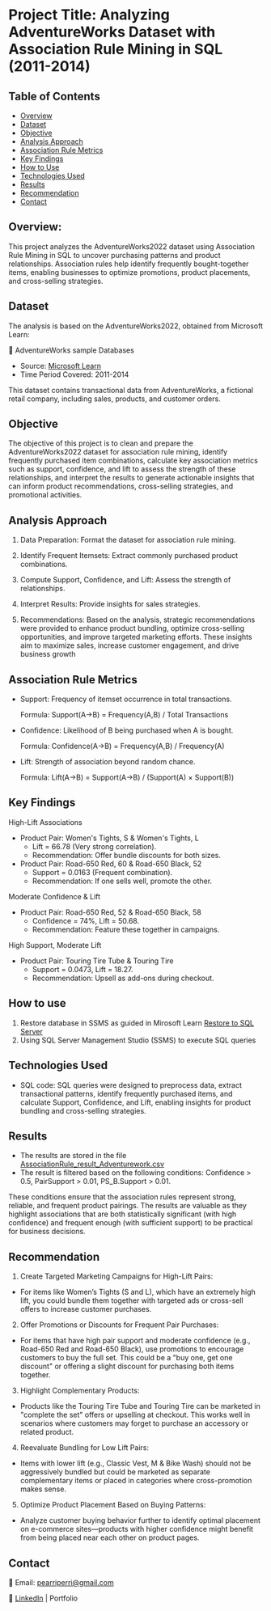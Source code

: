 # Project Title: Analyzing AdventureWorks Dataset with Association Rule Mining in SQL (2011-2014)

## Table of Contents
- [Overview](#overview)
- [Dataset](#dataset)
- [Objective](#objective)
- [Analysis Approach](#analysis-approach)
- [Association Rule Metrics](#Association-Rule-Metrics)
- [Key Findings](#key-findings)
- [How to Use](#how-to-use)
- [Technologies Used](#technologies-used)
- [Results](#results--visualizations)
- [Recommendation](#recommendation)
- [Contact](#contact)


## Overview:

This project analyzes the AdventureWorks2022 dataset using Association Rule Mining in SQL to uncover purchasing patterns and product relationships. Association rules help identify frequently bought-together items, enabling businesses to optimize promotions, product placements, and cross-selling strategies.

## Dataset

The analysis is based on the AdventureWorks2022, obtained from Microsoft Learn:

🔗 AdventureWorks sample Databases
- Source: [Microsoft Learn](https://github.com/Microsoft/sql-server-samples/releases/download/adventureworks/AdventureWorks2022.bak)
- Time Period Covered: 2011-2014

This dataset contains transactional data from AdventureWorks, a fictional retail company, including sales, products, and customer orders.

## Objective

The objective of this project is to clean and prepare the AdventureWorks2022 dataset for association rule mining, identify frequently purchased item combinations, calculate key association metrics such as support, confidence, and lift to assess the strength of these relationships, and interpret the results to generate actionable insights that can inform product recommendations, cross-selling strategies, and promotional activities.

## Analysis Approach
1. Data Preparation: Format the dataset for association rule mining.

2. Identify Frequent Itemsets: Extract commonly purchased product combinations.

3. Compute Support, Confidence, and Lift: Assess the strength of relationships.

4. Interpret Results: Provide insights for sales strategies.

5. Recommendations: Based on the analysis, strategic recommendations were provided to enhance product bundling, optimize cross-selling opportunities, and improve targeted marketing efforts. These insights aim to maximize sales, increase customer engagement, and drive business growth

## Association Rule Metrics

- Support: Frequency of itemset occurrence in total transactions.

    Formula: Support(A→B) = Frequency(A,B) / Total Transactions

- Confidence: Likelihood of B being purchased when A is bought.

    Formula: Confidence(A→B) = Frequency(A,B) / Frequency(A)

- Lift: Strength of association beyond random chance.

    Formula: Lift(A→B) = Support(A→B) / (Support(A) × Support(B))

## Key Findings

High-Lift Associations 
- Product Pair: Women's Tights, S & Women's Tights, L
    + Lift = 66.78 (Very strong correlation).
    + Recommendation: Offer bundle discounts for both sizes.
- Product Pair: Road-650 Red, 60 & Road-650 Black, 52
    + Support = 0.0163 (Frequent combination).
    + Recommendation: If one sells well, promote the other.

Moderate Confidence & Lift
- Product Pair: Road-650 Red, 52 & Road-650 Black, 58
    + Confidence = 74%, Lift = 50.68.
    + Recommendation: Feature these together in campaigns.

High Support, Moderate Lift
- Product Pair: Touring Tire Tube & Touring Tire
    + Support = 0.0473, Lift = 18.27.
    + Recommendation: Upsell as add-ons during checkout.

## How to use
1. Restore database in SSMS as guided in Mirosoft Learn [Restore to SQL Server](https://learn.microsoft.com/en-us/sql/samples/adventureworks-install-configure?view=sql-server-ver16&tabs=ssms)
2. Using SQL Server Management Studio (SSMS) to execute SQL queries

## Technologies Used
- SQL code: SQL queries were designed to preprocess data, extract transactional patterns, identify frequently purchased items, and calculate Support, Confidence, and Lift, enabling insights for product bundling and cross-selling strategies.

## Results 
- The results are stored in the file [AssociationRule_result_Adventurework.csv](AssociationRule_result_Adventurework.csv)
- The result is filtered based on the following conditions:
    Confidence > 0.5,
    PairSupport > 0.01,
    PS_B.Support > 0.01.

These conditions ensure that the association rules represent strong, reliable, and frequent product pairings. The results are valuable as they highlight associations that are both statistically significant (with high confidence) and frequent enough (with sufficient support) to be practical for business decisions.

## Recommendation

1. Create Targeted Marketing Campaigns for High-Lift Pairs:
- For items like Women’s Tights (S and L), which have an extremely high lift, you could bundle them together with targeted ads or cross-sell offers to increase customer purchases.

2. Offer Promotions or Discounts for Frequent Pair Purchases:
- For items that have high pair support and moderate confidence (e.g., Road-650 Red and Road-650 Black), use promotions to encourage customers to buy the full set. This could be a "buy one, get one discount" or offering a slight discount for purchasing both items together.

3. Highlight Complementary Products:
- Products like the Touring Tire Tube and Touring Tire can be marketed in "complete the set" offers or upselling at checkout. This works well in scenarios where customers may forget to purchase an accessory or related product.

4. Reevaluate Bundling for Low Lift Pairs:
- Items with lower lift (e.g., Classic Vest, M & Bike Wash) should not be aggressively bundled but could be marketed as separate complementary items or placed in categories where cross-promotion makes sense.

5. Optimize Product Placement Based on Buying Patterns:
- Analyze customer buying behavior further to identify optimal placement on e-commerce sites—products with higher confidence might benefit from being placed near each other on product pages.


## Contact

📧 Email: pearriperri@gmail.com

🔗 [LinkedIn](https://www.linkedin.com/in/phan-chenh-6a7ba127a/) | Portfolio
